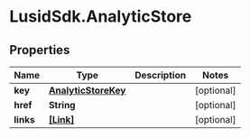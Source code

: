 # LusidSdk.AnalyticStore

## Properties
Name | Type | Description | Notes
------------ | ------------- | ------------- | -------------
**key** | [**AnalyticStoreKey**](AnalyticStoreKey.md) |  | [optional] 
**href** | **String** |  | [optional] 
**links** | [**[Link]**](Link.md) |  | [optional] 


